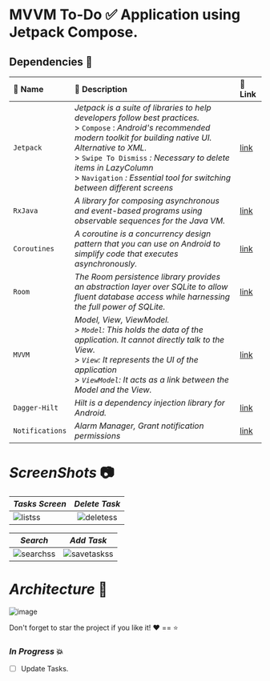 
# MVVM To-Do :white_check_mark: Application using Jetpack Compose.


##  Dependencies :high_brightness:


| :key: Name      | :book: Description                                                                                                                                                                                                                                                                                                                       | :link: Link    |
|:----------------|:-----------------------------------------------------------------------------------------------------------------------------------------------------------------------------------------------------------------------------------------------------------------------------------------------------------------------------------------|          :--- |
| `Jetpack`       | _Jetpack is a suite of libraries to help developers follow best practices._ <br/> > `Compose` : _Android's recommended modern toolkit for building native UI. Alternative to XML._ <br/> > `Swipe To Dismiss` _: Necessary to delete items in LazyColumn_<br/> > `Navigation` _: Essential tool for switching between different screens_ | [link](https://developer.android.com/jetpack/compose/tutorial)   |
| `RxJava`        | _A library for composing asynchronous and event-based programs using observable sequences for the Java VM._                                                                                                                                                                                                                              |[link](https://github.com/ReactiveX/RxJava) |
| `Coroutines`    | _A coroutine is a concurrency design pattern that you can use on Android to simplify code that executes asynchronously._                                                                                                                                                                                                                 |[link](https://developer.android.com/kotlin/coroutines#:~:text=A%20coroutine%20is%20a%20concurrency,established%20concepts%20from%20other%20languages.) |
| `Room`          | _The Room persistence library provides an abstraction layer over SQLite to allow fluent database access while harnessing the full power of SQLite._                                                                                                                                                                                      |[link](https://developer.android.com/training/data-storage/room)|
| `MVVM`          | _Model, View, ViewModel.<br/> > `Model`: This holds the data of the application. It cannot directly talk to the View.<br/> > `View`: It represents the UI of the application <br/> > `ViewModel`: It acts as a link between the Model and the View._                                                                                     |[link](https://www.digitalocean.com/community/tutorials/android-mvvm-design-pattern) |
| `Dagger-Hilt`   | _Hilt is a dependency injection library for Android._                                                                                                                                                                                                                                                                                    |[link](https://developer.android.com/training/dependency-injection/hilt-android)|
| `Notifications` | _Alarm Manager, Grant notification permissions_                                                                                                                                                                                                                                                                                          |[link](https://developer.android.com/develop/ui/views/notifications/build-notification)|

#  _ScreenShots_  :camera:

|  _Tasks Screen_  |      _Delete Task_      | 
|----------|:-------------:|
| ![listss](https://user-images.githubusercontent.com/75504778/230777735-991539e3-d328-415b-adcb-b5e0594447c9.png) |  ![deletess](https://user-images.githubusercontent.com/75504778/230777784-8e1727d0-86b9-4f3d-bcb1-e31fa21813fd.png) |

|  _Search_ |      _Add Task_      |  
|----------|:-------------:|
| ![searchss](https://user-images.githubusercontent.com/75504778/230777829-285084b5-9a41-4d60-9f75-bb4026062537.png) |  ![savetaskss](https://user-images.githubusercontent.com/75504778/230777896-66f1a05f-755d-4ea3-84f7-98eaec2a61e2.png) |


#  _Architecture_  :bank:

![image](https://user-images.githubusercontent.com/75504778/230778053-9c635eef-5f8f-4f0e-832a-185adfdd6afa.png)


Don't forget to star the project if you like it!  :heart: ==  :star:


###   _In Progress_ :boom:
- [ ] Update Tasks.
